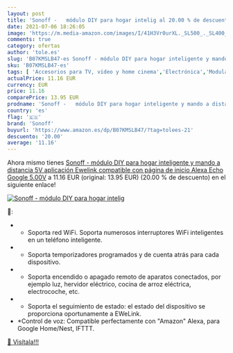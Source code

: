 ```yaml
---
layout: post
title: 'Sonoff -   módulo DIY para hogar intelig al 20.00 % de descuento'
date: 2021-07-06 18:26:05
image: 'https://m.media-amazon.com/images/I/41H3Vr0urXL._SL500_._SL400_.jpg'
comments: true
category: ofertas
author: 'tole.es'
slug: 'B07KMSLB47-es Sonoff - módulo DIY para hogar inteligente y mando a...'
sku: 'B07KMSLB47-es'
tags: [ 'Accesorios para TV, vídeo y home cinema','Electrónica','Moduladores RF','TV, vídeo y home cinema','alexa','sonoff', ]
actualPrice: 11.16 EUR
currency: EUR
price: 11.16
comparePrice: 13.95 EUR
prodname: 'Sonoff -   módulo DIY para hogar inteligente y mando a distancia  5V  aplicación Ewelink compatible con página de inicio Alexa Echo Google  5.00V'
country: 'es'
flag: '🇪🇸'
brand: 'Sonoff'
buyurl: 'https://www.amazon.es/dp/B07KMSLB47/?tag=tolees-21'
descuento: '20.00'
average: '11.16'
---
```


Ahora mismo tienes [Sonoff -   módulo DIY para hogar inteligente y mando a distancia  5V  aplicación Ewelink compatible con página de inicio Alexa Echo Google  5.00V](https://www.amazon.es/dp/B07KMSLB47/?tag=tolees-21) a 11.16 EUR (original: 13.95 EUR) (20.00 %  de descuento) en el siguiente enlace!

[![Sonoff -   módulo DIY para hogar intelig](https://m.media-amazon.com/images/I/41H3Vr0urXL._SL500_._SL400_.jpg)](https://www.amazon.es/dp/B07KMSLB47/?tag=tolees-21)

🔎:

- * Soporta red WiFi. Soporta numerosos interruptores WiFi inteligentes en un teléfono inteligente.
- * Soporta temporizadores programados y de cuenta atrás para cada dispositivo.
- * Soporta encendido o apagado remoto de aparatos conectados, por ejemplo luz, hervidor eléctrico, cocina de arroz eléctrica, electrocoche, etc.
- * Soporta el seguimiento de estado: el estado del dispositivo se proporciona oportunamente a EWeLink.
- *Control de voz: Compatible perfectamente con "Amazon" Alexa, para Google Home/Nest, IFTTT.

[🛒 Visítala!!!](https://www.amazon.es/dp/B07KMSLB47/?tag=tolees-21)
